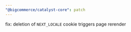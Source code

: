 ```yaml
---
"@bigcommerce/catalyst-core": patch
---
```


fix: deletion of `NEXT_LOCALE` cookie triggers page rerender
